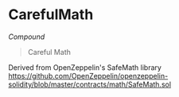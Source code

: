 # CarefulMath

*Compound*

> Careful Math

Derived from OpenZeppelin&#39;s SafeMath library        https://github.com/OpenZeppelin/openzeppelin-solidity/blob/master/contracts/math/SafeMath.sol





